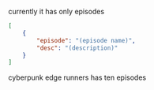 currently it has only episodes
```json
[
    {
        "episode": "(episode name)",
        "desc": "(description)"
    }
]
```
cyberpunk edge runners has ten episodes